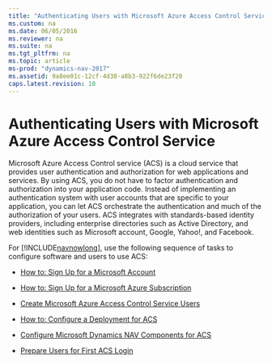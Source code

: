 ```yaml
---
title: "Authenticating Users with Microsoft Azure Access Control Service"
ms.custom: na
ms.date: 06/05/2016
ms.reviewer: na
ms.suite: na
ms.tgt_pltfrm: na
ms.topic: article
ms-prod: "dynamics-nav-2017"
ms.assetid: 9a8ee01c-12cf-4d38-a8b3-922f6de23f20
caps.latest.revision: 10
---
```

# Authenticating Users with Microsoft Azure Access Control Service
Microsoft Azure Access Control service \(ACS\) is a cloud service that provides user authentication and authorization for web applications and services. By using ACS, you do not have to factor authentication and authorization into your application code. Instead of implementing an authentication system with user accounts that are specific to your application, you can let ACS orchestrate the authentication and much of the authorization of your users. ACS integrates with standards-based identity providers, including enterprise directories such as Active Directory, and web identities such as Microsoft account, Google, Yahoo\!, and Facebook.  
  
 For [!INCLUDE[navnowlong](includes/navnowlong_md.md)], use the following sequence of tasks to configure software and users to use ACS:  
  
-   [How to: Sign Up for a Microsoft Account](How%20to:%20Sign%20Up%20for%20a%20Microsoft%20Account.md)  
  
-   [How to: Sign Up for a Microsoft Azure Subscription](How%20to:%20Sign%20Up%20for%20a%20Microsoft%20Azure%20Subscription.md)  
  
-   [Create Microsoft Azure Access Control Service Users](Create-Microsoft-Azure-Access-Control-Service-Users.md)  
  
-   [How to: Configure a Deployment for ACS](How%20to:%20Configure%20a%20Deployment%20for%20ACS.md)  
  
-   [Configure Microsoft Dynamics NAV Components for ACS](Configure-Microsoft-Dynamics-NAV-Components-for-ACS.md)  
  
-   [Prepare Users for First ACS Login](Prepare-Users-for-First-ACS-Login.md)
